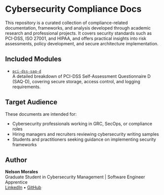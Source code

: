 # Cybersecurity Compliance Docs

This repository is a curated collection of compliance-related documentation, frameworks, and analysis developed through academic research and professional projects. It covers security standards such as PCI-DSS, ISO 27001, and HIPAA, and offers practical insights into risk assessments, policy development, and secure architecture implementation.

## Included Modules

- [`pci-dss-saq-d`](./pci-dss-saq-d)  
  A detailed breakdown of PCI-DSS Self-Assessment Questionnaire D (SAQ-D), covering secure storage, access control, and logging requirements.

## Target Audience

These documents are intended for:
- Cybersecurity professionals working in GRC, SecOps, or compliance roles
- Hiring managers and recruiters reviewing cybersecurity writing samples
- Students and practitioners seeking guidance on implementing security frameworks

## Author

**Nelson Morales**  
Graduate Student in Cybersecurity Management | Software Engineer Apprentice  
[LinkedIn](https://www.linkedin.com/in/nelson-cyberdev/) • [GitHub](https://github.com/Sonofneli7)
